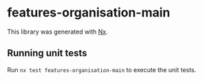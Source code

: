 # features-organisation-main

This library was generated with [Nx](https://nx.dev).

## Running unit tests

Run `nx test features-organisation-main` to execute the unit tests.
